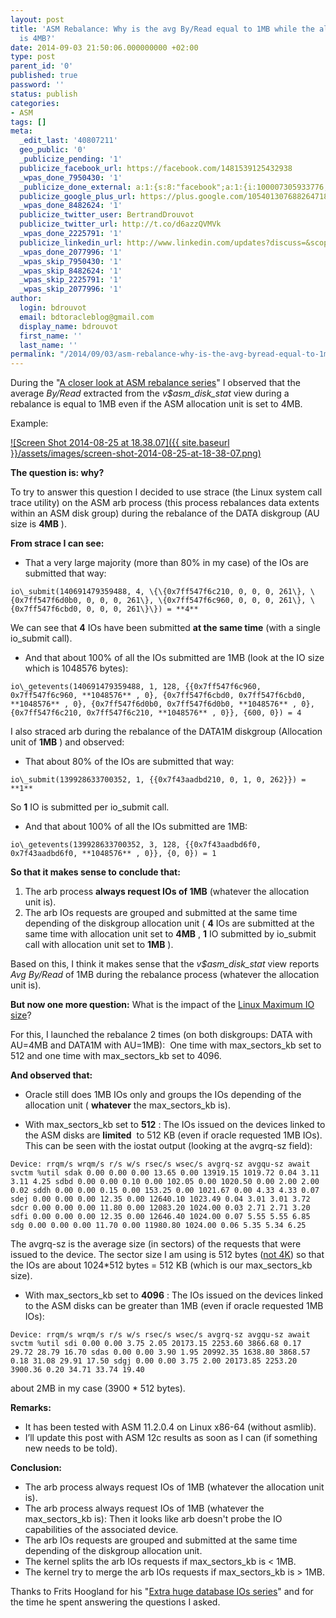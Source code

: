 ```yaml
---
layout: post
title: 'ASM Rebalance: Why is the avg By/Read equal to 1MB while the allocation unit
  is 4MB?'
date: 2014-09-03 21:50:06.000000000 +02:00
type: post
parent_id: '0'
published: true
password: ''
status: publish
categories:
- ASM
tags: []
meta:
  _edit_last: '40807211'
  geo_public: '0'
  _publicize_pending: '1'
  publicize_facebook_url: https://facebook.com/1481539125432938
  _wpas_done_7950430: '1'
  _publicize_done_external: a:1:{s:8:"facebook";a:1:{i:100007305933776;b:1;}}
  publicize_google_plus_url: https://plus.google.com/105401307688264718604/posts/hh7WZqBizqm
  _wpas_done_8482624: '1'
  publicize_twitter_user: BertrandDrouvot
  publicize_twitter_url: http://t.co/d6azzQVMVk
  _wpas_done_2225791: '1'
  publicize_linkedin_url: http://www.linkedin.com/updates?discuss=&scope=16310177&stype=M&topic=5913035041474121728&type=U&a=pelK
  _wpas_done_2077996: '1'
  _wpas_skip_7950430: '1'
  _wpas_skip_8482624: '1'
  _wpas_skip_2225791: '1'
  _wpas_skip_2077996: '1'
author:
  login: bdrouvot
  email: bdtoracleblog@gmail.com
  display_name: bdrouvot
  first_name: ''
  last_name: ''
permalink: "/2014/09/03/asm-rebalance-why-is-the-avg-byread-equal-to-1mb-while-the-allocation-unit-is-4mb/"
---
```

During the "[A closer look at ASM rebalance series](http://bdrouvot.wordpress.com/2014/08/25/a-closer-look-at-asm-rebalance-part-i-disks-have-been-added/ "A closer look at ASM rebalance, Part I: Disks have been added")" I observed that the average _By/Read_&nbsp;extracted from the&nbsp;_v$asm\_disk\_stat_ view during a rebalance is equal&nbsp;to 1MB even if the ASM allocation unit is set to 4MB.

Example:

[![Screen Shot 2014-08-25 at 18.38.07]({{ site.baseurl }}/assets/images/screen-shot-2014-08-25-at-18-38-07.png)](http://bdrouvot.files.wordpress.com/2014/08/screen-shot-2014-08-25-at-18-38-07.png)

**The question is: why?**

To try to answer this question I decided to use strace (the Linux system call trace utility) on the ASM arb process (this process rebalances data extents within an ASM disk group) during the rebalance of the DATA diskgroup (AU size is **4MB** ).

**From strace I&nbsp;can see:**

- That a very large majority (more than 80% in my case) of the IOs are submitted that way:

```
io\_submit(140691479359488, 4, \{\{0x7ff547f6c210, 0, 0, 0, 261\}, \{0x7ff547f6d0b0, 0, 0, 0, 261\}, \{0x7ff547f6c960, 0, 0, 0, 261\}, \{0x7ff547f6cbd0, 0, 0, 0, 261\}\}) = **4**
```

We can see that **4** IOs have been submitted **at the same time** (with a single io\_submit call).

- And that about 100% of all the IOs submitted are&nbsp;1MB (look at the IO size which is 1048576 bytes):

```
io\_getevents(140691479359488, 1, 128, {{0x7ff547f6c960, 0x7ff547f6c960, **1048576** , 0}, {0x7ff547f6cbd0, 0x7ff547f6cbd0, **1048576** , 0}, {0x7ff547f6d0b0, 0x7ff547f6d0b0, **1048576** , 0}, {0x7ff547f6c210, 0x7ff547f6c210, **1048576** , 0}}, {600, 0}) = 4
```

I also straced arb&nbsp;during the rebalance of the DATA1M diskgroup (Allocation unit of **1MB** ) and observed:

- That about 80% of the IOs are submitted that way:

```
io\_submit(139928633700352, 1, {{0x7f43aadbd210, 0, 1, 0, 262}}) = **1**
```

So **1** IO is submitted per io\_submit call.

- And that&nbsp;about 100% of all the IOs submitted are&nbsp;1MB:

```
io\_getevents(139928633700352, 3, 128, {{0x7f43aadbd6f0, 0x7f43aadbd6f0, **1048576** , 0}}, {0, 0}) = 1
```

**So that it makes sense to conclude&nbsp;that:**

1. The arb process **always request IOs of 1MB** (whatever the allocation unit is).
2. The arb IOs requests are grouped and submitted at the same time depending of the diskgroup allocation unit ( **4** IOs are submitted at the same time with allocation unit set to **4MB** , **1** IO submitted by io\_submit call with allocation unit set to **1MB** ).

Based on this, I think it makes sense that the&nbsp;_v$asm\_disk\_stat_ view reports _Avg By/Read_ of 1MB during the rebalance process (whatever the allocation unit is).

**But now one more question:** What is the impact of the [Linux Maximum IO size](http://martincarstenbach.wordpress.com/2013/07/03/increasing-the-maximum-io-size-in-linux/)?

For this, I launched the rebalance 2 times (on both diskgroups: DATA with AU=4MB and DATA1M with AU=1MB): &nbsp;One time with&nbsp;max\_sectors\_kb set to 512 and one time with&nbsp;max\_sectors\_kb set to 4096.

**And observed that:**

- Oracle still does&nbsp;1MB IOs only and groups the IOs depending of the allocation unit ( **whatever** the&nbsp;max\_sectors\_kb is).

- With max\_sectors\_kb set to **512** : The IOs issued&nbsp;on the devices linked to the ASM disks are **limited** &nbsp;to 512 KB (even if oracle requested 1MB IOs). This can be seen with the iostat output (looking at the avgrq-sz field):

```
Device: rrqm/s wrqm/s r/s w/s rsec/s wsec/s avgrq-sz avgqu-sz await svctm %util sdak 0.00 0.00 0.00 13.65 0.00 13919.15 1019.72 0.04 3.11 3.11 4.25 sdbd 0.00 0.00 0.10 0.00 102.05 0.00 1020.50 0.00 2.00 2.00 0.02 sddh 0.00 0.00 0.15 0.00 153.25 0.00 1021.67 0.00 4.33 4.33 0.07 sdej 0.00 0.00 0.00 12.35 0.00 12640.10 1023.49 0.04 3.01 3.01 3.72 sdcr 0.00 0.00 0.00 11.80 0.00 12083.20 1024.00 0.03 2.71 2.71 3.20 sdfi 0.00 0.00 0.00 12.35 0.00 12646.40 1024.00 0.07 5.55 5.55 6.85 sdg 0.00 0.00 0.00 11.70 0.00 11980.80 1024.00 0.06 5.35 5.34 6.25
```

The&nbsp;avgrq-sz is the average size (in sectors) of the requests that were issued to the device. The sector size I am using is 512 bytes ([not 4K](http://flashdba.com/4k-sector-size/deep-dive-oracle-with-4k-sectors/)) so that the IOs are about 1024\*512 bytes = 512 KB (which is our&nbsp;max\_sectors\_kb size).

- With max\_sectors\_kb set to **4096** : The IOs issued&nbsp;on the devices linked to the ASM disks can be&nbsp;greater than 1MB&nbsp;(even if oracle requested 1MB IOs):

```
Device: rrqm/s wrqm/s r/s w/s rsec/s wsec/s avgrq-sz avgqu-sz await svctm %util sdi 0.00 0.00 3.75 2.05 20173.15 2253.60 3866.68 0.17 29.72 28.79 16.70 sdas 0.00 0.00 3.90 1.95 20992.35 1638.80 3868.57 0.18 31.08 29.91 17.50 sdgj 0.00 0.00 3.75 2.00 20173.85 2253.20 3900.36 0.20 34.71 33.74 19.40
```

about&nbsp;2MB in my case (3900 \* 512 bytes).

**Remarks:**

- It has been tested with ASM 11.2.0.4 on Linux x86-64 (without asmlib).
- I’ll update this post with ASM 12c results as soon as I can (if something new needs to be told).

**Conclusion:**

- The arb process always request IOs of 1MB (whatever the allocation unit is).
- The arb process always request IOs of 1MB (whatever the max\_sectors\_kb is): Then it looks like arb doesn't probe the IO capabilities of the associated&nbsp;device.
- The arb IOs requests are grouped and submitted at the same time depending of the diskgroup allocation unit.
- The kernel&nbsp;splits the arb IOs requests if&nbsp;max\_sectors\_kb is \< 1MB.
- The kernel&nbsp;try to merge&nbsp;the arb IOs requests if&nbsp;max\_sectors\_kb is \>&nbsp;1MB.

Thanks to Frits Hoogland for his "[Extra huge database IOs series](https://fritshoogland.wordpress.com/2013/07/14/extra-huge-database-ios-part-3/)" and for the&nbsp;time he spent answering the questions I asked.

